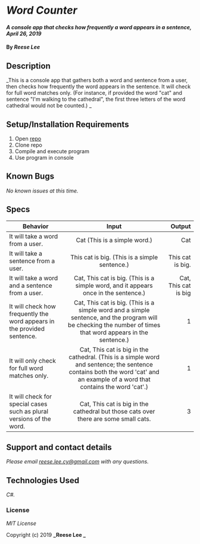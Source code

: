 # _Word Counter_

#### _A console app that checks how frequently a word appears in a sentence, April 26, 2019_

#### By _**Reese Lee**_

## Description

_This is a console app that gathers both a word and sentence from a user, then checks how frequently the word appears in the sentence. It will check for full word matches only. (For instance, if provided the word "cat" and sentence "I'm walking to the cathedral", the first three letters of the word cathedral would not be counted.) _

## Setup/Installation Requirements

1. Open [repo](https://github.com/reese-lee/WordCounter.git)
2. Clone repo
3. Compile and execute program
4. Use program in console

## Known Bugs

_No known issues at this time._

## Specs
| Behavior | Input | Output |
| ------------- |:-------------:| -----:|
| It will take a word from a user. | Cat (This is a simple word.) | Cat |
| It will take a sentence from a user. | This cat is big. (This is a simple sentence.) | This cat is big. |
| It will take a word and a sentence from a user. | Cat, This cat is big. (This is a simple word, and it appears once in the sentence.) | Cat, This cat is big |
| It will check how frequently the word appears in the provided sentence. | Cat, This cat is big. (This is a simple word and a simple sentence, and the program will be checking the number of times that word appears in the sentence.) | 1 |
| It will only check for full word matches only. | Cat, This cat is big in the cathedral. (This is a simple word and sentence; the sentence contains both the word 'cat' and an example of a word that contains the word 'cat'.) | 1 |
| It will check for special cases such as plural versions of the word. | Cat, This cat is big in the cathedral but those cats over there are some small cats. | 3 | 


## Support and contact details

_Please email reese.lee.cy@gmail.com with any questions._

## Technologies Used

_C#._

### License

*MIT License*

Copyright (c) 2019 **_Reese Lee _**

